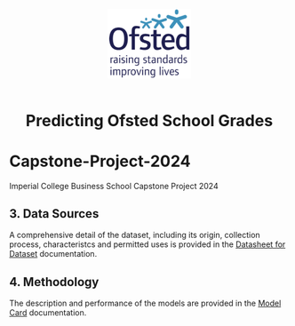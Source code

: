 <div align="center">
	<img style="width:150px" src="https://github.com/wrm65/Capstone-Project-2024/blob/main/images/ofsted-logo.png"><br><br>
	<h1>Predicting Ofsted School Grades</b></h1>
</div>


# Capstone-Project-2024
Imperial College Business School Capstone Project 2024

## 3. Data Sources

A comprehensive detail of the dataset, including its origin, collection process, characteristcs and permitted uses is provided in the [Datasheet for Dataset](https://github.com/wrm65/Capstone-Project-2024/blob/main/docs/data_sheet.md) documentation.

## 4. Methodology

The description and performance of the models are provided in the [Model Card](https://github.com/wrm65/Capstone-Project-2024/blob/main/docs/model_card.md) documentation.

